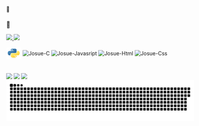 👋

### 🤘

<div>
  <a href="https://github.com/joosshuaa">
    <img height="180em" src="https://github-readme-stats.vercel.app/api?username=joosshuaa&show_icons=true&theme=radical&include_all_commits=false&count_private=true"/>
    <img height="180em" src="https://github-readme-stats.vercel.app/api/top-langs/?username=joosshuaa&layout=compact&langs_count=16&theme=radical"/>
  </a>
</div>



<div style="display: inline_block"><br>
<img align="center" alt="Josue-Python" height="30" width="40" src="https://raw.githubusercontent.com/devicons/devicon/master/icons/python/python-original.svg">
<img align="center" alt="Josue-C" height="30" width="40" src="https://cdn.jsdelivr.net/gh/devicons/devicon/icons/c/c-original.svg" />
<img align="center" alt="Josue-Javasript" height="30" width="40" src="https://cdn.jsdelivr.net/gh/devicons/devicon@latest/icons/javascript/javascript-original.svg"/>
<img align="center" alt="Josue-Html" height="30" width="40" src="https://cdn.jsdelivr.net/gh/devicons/devicon@latest/icons/html5/html5-original-wordmark.svg" />
<img align="center" alt="Josue-Css" height="30" width="40" src="https://cdn.jsdelivr.net/gh/devicons/devicon@latest/icons/css3/css3-original-wordmark.svg" />
          
          

          
  
</div>

#

<div> 
  <a href="https://www.youtube.com/@dark_-1234/about" target="_blank"><img src="https://img.shields.io/badge/YouTube-FF0000?style=for-the-badge&logo=youtube&logoColor=white" target="_blank"></a>
  <a href="https://www.instagram.com/josueazevedoo/" target="_blank"><img src="https://img.shields.io/badge/-Instagram-%23E4405F?style=for-the-badge&logo=instagram&logoColor=white" target="_blank"></a>
 <a href="https://discord.gg/2txyhHdE" target="_blank"><img src="https://img.shields.io/badge/Discord-7289DA?style=for-the-badge&logo=discord&logoColor=white" target="_blank"></a>
    
</div>

<picture>
  <source media="(prefers-color-scheme: dark)" srcset="https://raw.githubusercontent.com/joosshuaa/joosshuaa/output/github-contribution-grid-snake-dark.svg">
  <source media="(prefers-color-scheme: light)" srcset="https://raw.githubusercontent.com/joosshuaa/joosshuaa/output/github-contribution-grid-snake.svg">
  <img alt="github contribution grid snake animation" src="https://raw.githubusercontent.com/joosshuaa/joosshuaa/output/github-contribution-grid-snake.svg">
</picture>
